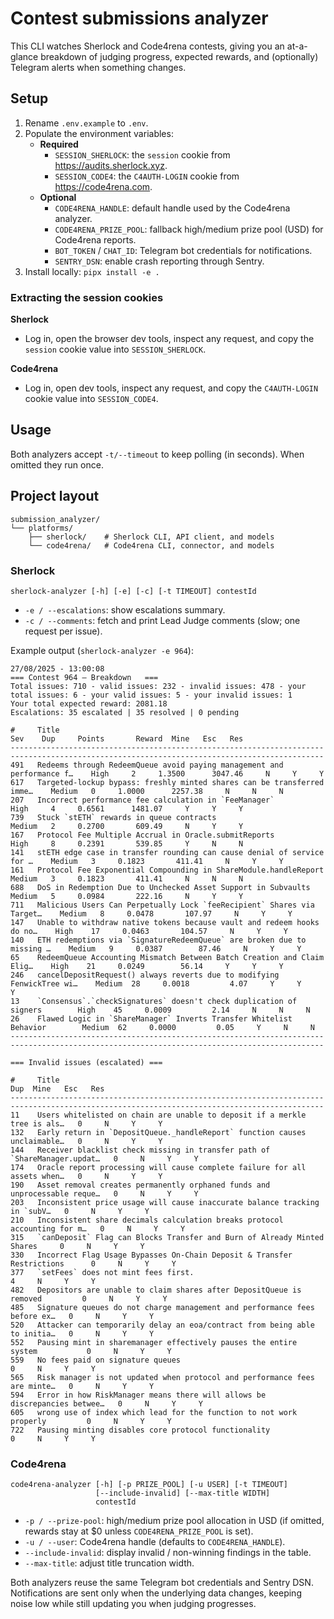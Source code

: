 # Contest submissions analyzer

This CLI watches Sherlock and Code4rena contests, giving you an at-a-glance breakdown of judging progress, expected rewards, and (optionally) Telegram alerts when something changes.

## Setup

1. Rename `.env.example` to `.env`.
2. Populate the environment variables:
   - **Required**
     - `SESSION_SHERLOCK`: the `session` cookie from https://audits.sherlock.xyz.
     - `SESSION_CODE4`: the `C4AUTH-LOGIN` cookie from https://code4rena.com.
   - **Optional**
     - `CODE4RENA_HANDLE`: default handle used by the Code4rena analyzer.
     - `CODE4RENA_PRIZE_POOL`: fallback high/medium prize pool (USD) for Code4rena reports.
     - `BOT_TOKEN` / `CHAT_ID`: Telegram bot credentials for notifications.
     - `SENTRY_DSN`: enable crash reporting through Sentry.
3. Install locally: `pipx install -e .`

### Extracting the session cookies

**Sherlock**
- Log in, open the browser dev tools, inspect any request, and copy the `session` cookie value into `SESSION_SHERLOCK`.

**Code4rena**
- Log in, open dev tools, inspect any request, and copy the `C4AUTH-LOGIN` cookie value into `SESSION_CODE4`.

## Usage

Both analyzers accept `-t/--timeout` to keep polling (in seconds). When omitted they run once.

## Project layout

```
submission_analyzer/
└── platforms/
    ├── sherlock/    # Sherlock CLI, API client, and models
    └── code4rena/   # Code4rena CLI, connector, and models
```

### Sherlock

```
sherlock-analyzer [-h] [-e] [-c] [-t TIMEOUT] contestId
```

- `-e / --escalations`: show escalations summary.
- `-c / --comments`: fetch and print Lead Judge comments (slow; one request per issue).

Example output (`sherlock-analyzer -e 964`):

```
27/08/2025 - 13:00:08
=== Contest 964 — Breakdown   ===
Total issues: 710 - valid issues: 232 - invalid issues: 478 - your total issues: 6 - your valid issues: 5 - your invalid issues: 1 
Your total expected reward: 2081.18
Escalations: 35 escalated | 35 resolved | 0 pending

#     Title                                                                     Sev    Dup     Points       Reward  Mine   Esc   Res
--------------------------------------------------------------------------------------------------------------------------------------------
491   Redeems through RedeemQueue avoid paying management and performance f…    High     2     1.3500      3047.46     N     Y     Y
617   Targeted-lockup bypass: freshly minted shares can be transferred imme…    Medium   0     1.0000      2257.38     N     N     N
207   Incorrect performance fee calculation in `FeeManager`                     High     4     0.6561      1481.07     Y     Y     Y
739   Stuck `stETH` rewards in queue contracts                                  Medium   2     0.2700       609.49     N     Y     Y
167   Protocol Fee Multiple Accrual in Oracle.submitReports                     High     8     0.2391       539.85     Y     N     N
141   stETH edge case in transfer rounding can cause denial of service for …    Medium   3     0.1823       411.41     N     Y     Y
161   Protocol Fee Exponential Compounding in ShareModule.handleReport          Medium   3     0.1823       411.41     N     N     N
688   DoS in Redemption Due to Unchecked Asset Support in Subvaults             Medium   5     0.0984       222.16     N     Y     Y
711   Malicious Users Can Perpetually Lock `feeRecipient` Shares via Target…    Medium   8     0.0478       107.97     N     Y     Y
147   Unable to withdraw native tokens because vault and redeem hooks do no…    High    17     0.0463       104.57     N     Y     Y
140   ETH redemptions via `SignatureRedeemQueue` are broken due to missing …    Medium   9     0.0387        87.46     N     Y     Y
65    RedeemQueue Accounting Mismatch Between Batch Creation and Claim Elig…    High    21     0.0249        56.14     Y     Y     Y
246   cancelDepositRequest() always reverts due to modifying FenwickTree wi…    Medium  28     0.0018         4.07     Y     Y     Y
13    `Consensus`.`checkSignatures` doesn't check duplication of signers        High    45     0.0009         2.14     N     N     N
26    Flawed Logic in `ShareManager` Inverts Transfer Whitelist Behavior        Medium  62     0.0000         0.05     Y     N     N
--------------------------------------------------------------------------------------------------------------------------------------------

=== Invalid issues (escalated) ===

#     Title                                                                     Dup  Mine   Esc   Res
--------------------------------------------------------------------------------------------------------------------------------------------
11    Users whitelisted on chain are unable to deposit if a merkle tree is als…   0     N     Y     Y
132   Early return in `DepositQueue._handleReport` function causes unclaimable…   0     N     Y     Y
144   Receiver blacklist check missing in transfer path of `ShareManager.updat…   0     N     Y     Y
174   Oracle report processing will cause complete failure for all assets when…   0     N     Y     Y
190   Asset removal creates permanently orphaned funds and unprocessable reque…   0     N     Y     Y
203   Inconsistent price usage will cause inaccurate balance tracking in `subV…   0     N     Y     Y
210   Inconsistent share decimals calculation breaks protocol accounting for m…   0     N     Y     Y
315   `canDeposit` Flag can Blocks Transfer and Burn of Already Minted Shares     0     N     Y     Y
330   Incorrect Flag Usage Bypasses On-Chain Deposit & Transfer Restrictions      0     N     Y     Y
377   `setFees` does not mint fees first.                                         4     N     Y     Y
482   Depositors are unable to claim shares after DepositQueue is removed         0     N     Y     Y
485   Signature queues do not charge management and performance fees before ex…   0     N     Y     Y
520   Attacker can temporarily delay an eoa/contract from being able to initia…   0     N     Y     Y
552   Pausing mint in sharemanager effectively pauses the entire system           0     N     Y     Y
559   No fees paid on signature queues                                            0     N     Y     Y
565   Risk manager is not updated when protocol and performance fees are minte…   0     N     Y     Y
594   Error in how RiskManager means there will allows be discrepancies betwee…   0     N     Y     Y
605   wrong use of index which lead for the function to not work properly         0     N     Y     Y
722   Pausing minting disables core protocol functionality                        0     N     Y     Y
```

### Code4rena

```
code4rena-analyzer [-h] [-p PRIZE_POOL] [-u USER] [-t TIMEOUT]
                   [--include-invalid] [--max-title WIDTH]
                   contestId
```

- `-p / --prize-pool`: high/medium prize pool allocation in USD (if omitted, rewards stay at $0 unless `CODE4RENA_PRIZE_POOL` is set).
- `-u / --user`: Code4rena handle (defaults to `CODE4RENA_HANDLE`).
- `--include-invalid`: display invalid / non-winning findings in the table.
- `--max-title`: adjust title truncation width.

Both analyzers reuse the same Telegram bot credentials and Sentry DSN. Notifications are sent only when the underlying data changes, keeping noise low while still updating you when judging progresses.
